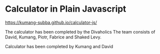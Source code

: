 # Calculator in Plain Javascript

https://kumang-subba.github.io/calculator-js/

The calculator has been completed by the Divaholics
The team consists of David, Kumang, Piotr, Fabrice and Shaked Levy.

Calculator has been completed by Kumang and David

